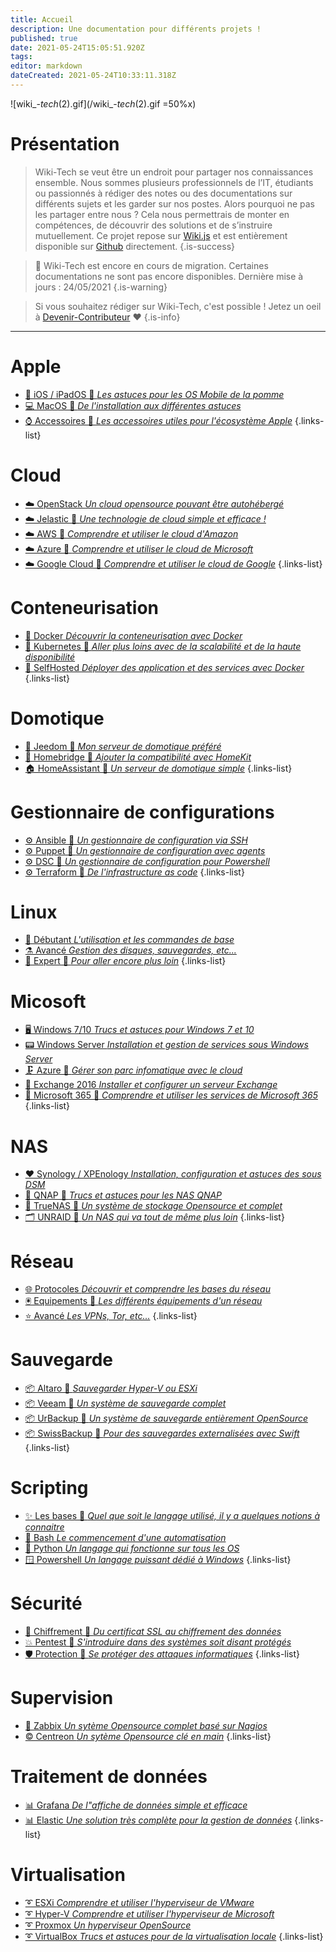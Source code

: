 ```yaml
---
title: Accueil
description: Une documentation pour différents projets !
published: true
date: 2021-05-24T15:05:51.920Z
tags: 
editor: markdown
dateCreated: 2021-05-24T10:33:11.318Z
---
```


![wiki_-_tech_(2).gif](/wiki_-_tech_(2).gif =50%x)

# Présentation
> Wiki-Tech se veut être un endroit pour partager nos connaissances ensemble. 
Nous sommes plusieurs professionnels de l’IT, étudiants ou passionnés à rédiger des notes ou des documentations sur différents sujets et les garder sur nos postes. Alors pourquoi ne pas les partager entre nous ? Cela nous permettrais de monter en compétences, de découvrir des solutions et de s’instruire mutuellement.
Ce projet repose sur [Wiki.js](https://js.wiki) et est entièrement disponible sur [Github](https://github.com/PAPAMICA/Documentation) directement. 
{.is-success}

> 🚧  Wiki-Tech est encore en cours de migration. Certaines documentations ne sont pas encore disponibles.
> Dernière mise à jours : 24/05/2021
{.is-warning}

> Si vous souhaitez rédiger sur Wiki-Tech, c'est possible ! Jetez un oeil à [Devenir-Contributeur](/README) ❤️
{.is-info}

 ---
 
 # Apple
- [📱 iOS / iPadOS 🚧 *Les astuces pour les OS Mobile de la pomme*](/Apple/home#ios-ipados)
- [💻 MacOS 🚧 *De l'installation aux différentes astuces*](/Apple/home#macos)
- [⌚ Accessoires 🚧 *Les accessoires utiles pour l'écosystème Apple*](/Apple/home#accessoires)
{.links-list}
 
 # Cloud
- [☁️ OpenStack *Un cloud opensource pouvant être autohébergé*](/Cloud/home#openstack)
- [☁️ Jelastic 🚧 *Une technologie de cloud simple et efficace !*](/Cloud/home#jelastic)
- [☁️ AWS 🚧 *Comprendre et utiliser le cloud d'Amazon*](/Cloud/home#aws)
- [☁️ Azure 🚧 *Comprendre et utiliser le cloud de Microsoft*](/Cloud/home#azure-cloud)
- [☁️ Google Cloud 🚧 *Comprendre et utiliser le cloud de Google*](/Cloud/home#google-cloud)
{.links-list}

 # Conteneurisation
 - [🐳 Docker *Découvrir la conteneurisation avec Docker*](/Conteneurisation/home#docker)
 - [💠 Kubernetes 🚧 *Aller plus loins avec de la scalabilité et de la haute disponibilité*](/Conteneurisation/home#kubernetes) 
 - [💙 SelfHosted *Déployer des application et des services avec Docker*](/Conteneurisation/home#selfhosted)
{.links-list}

# Domotique
- [🦕 Jeedom 🚧 *Mon serveur de domotique préféré*](/Domotique/home#jeedom)
- [🍎 Homebridge 🚧 *Ajouter la compatibilité avec HomeKit*](/Domotique/home#homebridge)
- [🏠 HomeAssistant 🚧 *Un serveur de domotique simple*](/Domotique/home#homeassistant)
{.links-list}

# Gestionnaire de configurations
- [⚙️ Ansible 🚧 *Un gestionnaire de configuration via SSH*](/Configuration/home#ansible)
- [⚙️ Puppet 🚧 *Un gestionnaire de configuration avec agents*](/Configuration/home#puppet)
- [⚙️ DSC 🚧 *Un gestionnaire de configuration pour Powershell*](/Configuration/home#dsc)
- [⚙️ Terraform 🚧 *De l'infrastructure as code*](/Configuration/home#terraform)
{.links-list}
 
# Linux
- [🧪 Débutant *L'utilisation et les commandes de base*](/Linux/home#débutant)
- [⚗️ Avancé *Gestion des disques, sauvegardes, etc...*](/Linux/home#avancé)
- [🧬 Expert 🚧 *Pour aller encore plus loin*](/Linux/home#expert)
{.links-list}

# Micosoft
- [🖥️ Windows 7/10 *Trucs et astuces pour Windows 7 et 10*](/Microsoft/home#windows-7-10)
- [📟 Windows Server *Installation et gestion de services sous Windows Server*](/Microsoft/home#windowsserver)
- [🗜️ Azure 🚧 *Gérer son parc infomatique avec le cloud*](/Microsoft/home#azure)
- [📧 Exchange 2016 *Installer et configurer un serveur Exchange*](/Microsoft/home#exchange-2016)
- [📌 Microsoft 365 🚧 *Comprendre et utiliser les services de Microsoft 365*](/Microsoft/home#microsoft-365)
{.links-list}

# NAS
- [❤️ Synology / XPEnology *Installation, configuration et astuces des sous DSM*](/NAS/home#synology)
- [📁 QNAP 🚧 *Trucs et astuces pour les NAS QNAP*](/NAS/home#qnap)
- [📂 TrueNAS 🚧 *Un système de stockage Opensource et complet*](/NAS/home#truenas)
- [🗂️ UNRAID 🚧 *Un NAS qui va tout de même plus loin*](/NAS/home#unraid)
{.links-list}

# Réseau
- [🌐 Protocoles *Découvrir et comprendre les bases du réseau*](/Réseau/home#protocoles)
- [🖲️ Equipements 🚧 *Les différents équipements d'un réseau*](/Réseau/home#equipements)
- [⭐ Avancé *Les VPNs, Tor, etc...*](/Réseau/home#avancé)
{.links-list}

# Sauvegarde
- [📦 Altaro 🚧 *Sauvegarder Hyper-V ou ESXi*](/Sauvegarde/home#altaro)
- [📦 Veeam 🚧 *Un système de sauvegarde complet*](/Sauvegarde/home#veeam)
- [📦 UrBackup 🚧 *Un système de sauvegarde entièrement OpenSource*](/Sauvegarde/home#urbackup)
- [📦 SwissBackup 🚧 *Pour des sauvegardes externalisées avec Swift*](/Sauvegarde/home#swissbackup)
{.links-list}

# Scripting
- [✨ Les bases 🚧 *Quel que soit le langage utilisé, il y a quelques notions à connaitre*](/Scripting/home#base)
- [🐧 Bash *Le commencement d'une automatisation*](/Scripting/home#bash)
- [🐍 Python *Un langage qui fonctionne sur tous les OS*](/Scripting/home#python)
- [🪟 Powershell *Un langage puissant dédié à Windows*](/Scripting/home#powershell)
{.links-list}

# Sécurité
- [🔑 Chiffrement 🚧 *Du certificat SSL au chiffrement des données*](/Sécurité/home#chiffrement)
- [💥 Pentest 🚧 *S'introduire dans des systèmes soit disant protégés*](/Sécurité/home#pentest)
- [🛡️ Protection 🚧 *Se protéger des attaques informatiques*](/Sécurité/home#protection)
{.links-list}

# Supervision
- [💢 Zabbix *Un sytème Opensource complet basé sur Nagios*](/Supervision/home#zabbix)
- [©️ Centreon *Un sytème Opensource clé en main*](/Supervision/home#centreon)
{.links-list}

# Traitement de données
- [📊 Grafana *De l"affiche de données simple et efficace*](/Données/home#grafana)
- [📊 Elastic *Une solution très complète pour la gestion de données*](/Données/home#elastic)
{.links-list}

# Virtualisation
- [➰ ESXi *Comprendre et utiliser l'hyperviseur de VMware*](/Virtualisation/home#vmware-esxi)
- [➰ Hyper-V *Comprendre et utiliser l'hyperviseur de Microsoft*](/Virtualisation/home#hyper-v)
- [➰ Proxmox *Un hyperviseur OpenSource*](/Virtualisation/home#proxmox)
- [➰ VirtualBox *Trucs et astuces pour de la virtualisation locale*](/Virtualisation/home#virtualbox)
{.links-list}